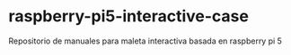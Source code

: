 # raspberry-pi5-interactive-case
Repositorio de manuales para maleta interactiva basada en raspberry pi 5
